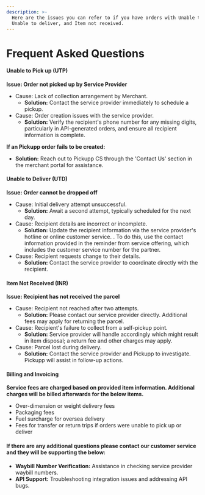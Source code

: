 ```yaml
---
description: >-
  Here are the issues you can refer to if you have orders with Unable to Pickup,
  Unable to deliver, and Item not received.
---
```


# Frequent Asked Questions

#### Unable to Pick up (UTP)

**Issue: Order not picked up by Service Provider**

* Cause: Lack of collection arrangement by Merchant.
  * **Solution:** Contact the service provider immediately to schedule a pickup.
* Cause: Order creation issues with the service provider.
  * **Solution:** Verify the recipient's phone number for any missing digits, particularly in API-generated orders, and ensure all recipient information is complete.

**If an Pickupp order fails to be created:**

* **Solution:** Reach out to Pickupp CS through the 'Contact Us' section in the merchant portal for assistance.

#### Unable to Deliver (UTD)

**Issue: Order cannot be dropped off**

* Cause: Initial delivery attempt unsuccessful.
  * **Solution:** Await a second attempt, typically scheduled for the next day.
* Cause: Recipient details are incorrect or incomplete.
  * **Solution:** Update the recipient information via the service provider's hotline or online customer service. . To do this, use the contact information provided in the reminder from service offering, which includes the customer service number for the partner.
* Cause: Recipient requests change to their details.
  * **Solution:** Contact the service provider to coordinate directly with the recipient.

#### Item Not Received (INR)

**Issue: Recipient has not received the parcel**

* Cause: Recipient not reached after two attempts.
  * **Solution:** Please contact our service provider directly. Additional fees may apply for returning the parcel.
* Cause: Recipient's failure to collect from a self-pickup point.
  * **Solution:** Service provider will handle accordingly which might result in item disposal; a return fee and other charges may apply.
* Cause: Parcel lost during delivery.
  * **Solution:** Contact the service provider and Pickupp to investigate. Pickupp will assist in follow-up actions.

#### Billing and Invoicing

**Service fees are charged based on provided item information. Additional charges will be billed afterwards for the below items.**

* Over-dimension or weight delivery fees
* Packaging fees
* Fuel surcharge for oversea delivery
* Fees for transfer or return trips if orders were unable to pick up or deliver

#### If there are any additional questions please contact our customer service and they will be supporting the below:&#x20;

* **Waybill Number Verification:** Assistance in checking service provider waybill numbers.
* **API Support:** Troubleshooting integration issues and addressing API bugs.
